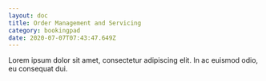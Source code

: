 ```yaml
---
layout: doc
title: Order Management and Servicing
category: bookingpad
date: 2020-07-07T07:43:47.649Z
---
```


Lorem ipsum dolor sit amet, consectetur adipiscing elit. In ac euismod odio, eu consequat dui.